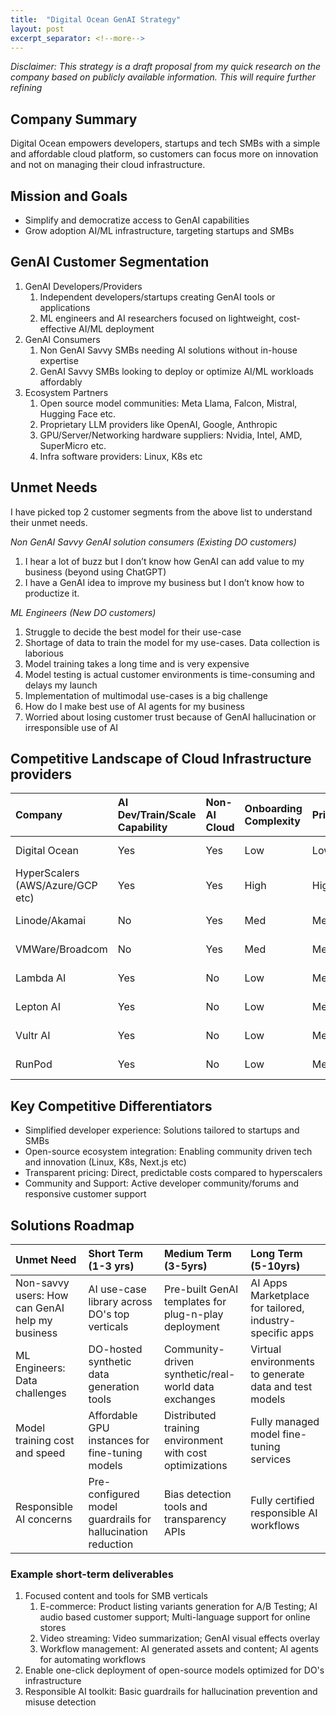 ```yaml
---
title:  "Digital Ocean GenAI Strategy"
layout: post
excerpt_separator: <!--more-->
---
```


*Disclaimer: This strategy is a draft proposal from my quick research on the company based on publicly available information. This will require further refining*

## Company Summary
Digital Ocean empowers developers, startups and tech SMBs with a simple and affordable cloud platform, so customers can focus more on innovation and not on managing their cloud infrastructure.
<!--more-->

## Mission and Goals
- Simplify and democratize access to GenAI capabilities
- Grow adoption AI/ML infrastructure, targeting startups and SMBs

## GenAI Customer Segmentation
1. GenAI Developers/Providers
   1. Independent developers/startups creating GenAI tools or applications
   2. ML engineers and AI researchers focused on lightweight, cost-effective AI/ML deployment
2. GenAI Consumers
   1. Non GenAI Savvy SMBs needing AI solutions without in-house expertise
   2. GenAI Savvy SMBs looking to deploy or optimize AI/ML workloads affordably
3. Ecosystem Partners
   1. Open source model communities: Meta Llama, Falcon, Mistral, Hugging Face etc.
   2. Proprietary LLM providers like OpenAI, Google, Anthropic
   3. GPU/Server/Networking hardware suppliers: Nvidia, Intel, AMD, SuperMicro etc.
   4. Infra software providers: Linux, K8s etc

## Unmet Needs
I have picked top 2 customer segments from the above list to understand their unmet needs.

*Non GenAI Savvy GenAI solution consumers (Existing DO customers)*
  1. I hear a lot of buzz but I don’t know how GenAI can add value to my business (beyond using ChatGPT)
  2. I have a GenAI idea to improve my business but I don’t know how to productize it.

*ML Engineers (New DO customers)*
  1. Struggle to decide the best model for their use-case
  2. Shortage of data to train the model for my use-cases. Data collection is laborious
  3. Model training takes a long time and is very expensive
  4. Model testing is actual customer environments is time-consuming and delays my launch
  5. Implementation of multimodal use-cases is a big challenge
  6. How do I make best use of AI agents for my business
  7. Worried about losing customer trust because of GenAI hallucination or irresponsible use of AI

## Competitive Landscape of Cloud Infrastructure providers

| Company                          | AI Dev/Train/Scale Capability | Non-AI Cloud | Onboarding Complexity | Pricing | Billing           | Specialize in                   |
|:---------------------------------|:------------------------------|:-------------|:----------------------|:--------|:------------------|:--------------------------------|
| Digital Ocean                    | Yes                           | Yes          | Low                   | Low     |: Straightforward  | Developers/Startups             |
| HyperScalers (AWS/Azure/GCP etc) | Yes                           | Yes          | High                  | Higher  |: Not straightfwd  | Enterprise class                |
| Linode/Akamai                    | No                            | Yes          | Med                   | Medium  |: Straightforward  | Enterprises class               |
| VMWare/Broadcom                  | No                            | Yes          | Med                   | Medium  |: Straightforward  | Private cloud Solutions         |
| Lambda AI                        | Yes                           | No           | Low                   | Medium  |: Straightforward  | On-prem pre-loaded servers, VMs |
| Lepton AI                        | Yes                           | No           | Low                   | Medium  |: Straightforward  | NA                              |
| Vultr AI                         | Yes                           | No           | Low                   | Medium  |: Straightforward  | AMD partner                     |
| RunPod                           | Yes                           | No           | Low                   | Medium  |: Straightforward  | AI Dev/train/Scale              |

## Key Competitive Differentiators 
- Simplified developer experience: Solutions tailored to startups and SMBs
- Open-source ecosystem integration: Enabling community driven tech and innovation (Linux, K8s, Next.js etc)
- Transparent pricing: Direct, predictable costs compared to hyperscalers
- Community and Support: Active developer community/forums and responsive customer support

## Solutions Roadmap

| Unmet Need | Short Term (1-3 yrs) | Medium Term (3-5yrs) | Long Term (5-10yrs) |
|:-----------|:---------------------|:---------------------|:--------------------|
| Non-savvy users: How can GenAI help my business  | AI use-case library across DO's top verticals | Pre-built GenAI templates for plug-n-play deployment | AI Apps Marketplace for tailored, industry-specific apps |
| ML Engineers: Data challenges | DO-hosted synthetic data generation tools | Community-driven synthetic/real-world data exchanges | Virtual environments to generate data and test models |
| Model training cost and speed | Affordable GPU instances for fine-tuning models | Distributed training environment with cost optimizations | Fully managed model fine-tuning services|
| Responsible AI concerns | Pre-configured model guardrails for hallucination reduction | Bias detection tools and transparency APIs  | Fully certified responsible AI workflows |

### Example short-term deliverables
1. Focused content and tools for SMB verticals
   1. E-commerce: Product listing variants generation for A/B Testing; AI audio based customer support; Multi-language support for online stores
   2. Video streaming: Video summarization; GenAI visual effects overlay
   3. Workflow management: AI generated assets and content; AI agents for automating workflows
2. Enable one-click deployment of open-source models optimized for DO's infrastructure
3. Responsible AI toolkit: Basic guardrails for hallucination prevention and misuse detection
